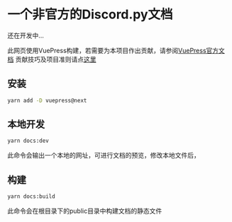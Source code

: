 # 一个非官方的Discord.py文档

还在开发中...

此网页使用VuePress构建，若需要为本项目作出贡献，请参阅[VuePress官方文档](https://v2.vuepress.vuejs.org/zh/guide/)
贡献技巧及项目准则请点[这里](http://dspd.lancex.top/contribute.html)


## 安装
```bash
yarn add -D vuepress@next
```

## 本地开发
```bash
yarn docs:dev
```

此命令会输出一个本地的网址，可进行文档的预览，修改本地文件后，
## 构建
```bash
yarn docs:build
```

此命令会在根目录下的public目录中构建文档的静态文件